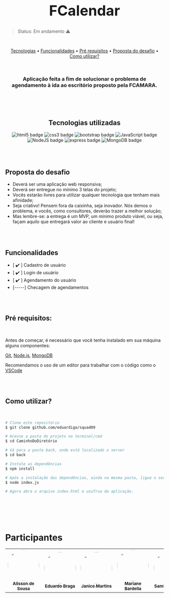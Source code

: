 <h1 align="center" style="font-size:45px">FCalendar</h1>

>Status: Em andamento ⚠️

<br>
<p align="center">
	<a href="#tecnologias">Tecnologias</a> • 
    <a href="#funcionalidades">Funcionalidades</a> • 
	<a href="#pre-requisitos">Pré requisitos</a> • 
    	<a href="#proposta-desafio">Proposta do desafio</a> • 
	<a href="#passo-a-passo">Como utilizar?</a>
</p>

</br>
<div align="center">

### Aplicação feita a fim de solucionar o problema de agendamento à ida ao escritório proposto pela FCAMARA.

</div>

</br>
</br>

<div align="center">


</br>
<h4 id="tecnologias"></h4>

## Tecnologias utilizadas


<a href="https://developer.mozilla.org/en-US/docs/Web/Guide/HTML/HTML5" style="text-decoration:none">
<img alt="html5 badge" src="https://img.shields.io/badge/HTML5-%23E34F26.svg?style=flat&logo=html5&logoColor=white">
</a>

<a href="https://developer.mozilla.org/en-US/docs/Web/CSS" style="text-decoration:none">
<img alt="css3 badge" src="https://img.shields.io/badge/CSS3-%231572B6.svg?style=flat&logo=css3&logoColor=white">
</a>

<a href="https://getbootstrap.com/docs/5.1/getting-started/introduction/" style="text-decoration:none">
<img alt="bootstrap badge" src="https://img.shields.io/badge/Bootstrap-%23563D7C.svg?style=flat&logo=bootstrap&logoColor=white">
</a>

<a href="https://www.javascript.com" style="text-decoration:none">
<img alt="JavaScript badge" src="https://img.shields.io/badge/JavaScript-%23323330.svg?style=flat&logo=javascript&logoColor=%23F7DF1E">
</a>

<a href="https://nodejs.org/en/" style="text-decoration:none">
<img alt="NodeJS badge" src="https://img.shields.io/badge/node.js-6DA55F?style=flat&logo=node.js&logoColor=white">
</a>

<a href="https://expressjs.com" style="text-decoration:none">
<img alt="express badge" src="https://img.shields.io/badge/express.js-%23404d59.svg?style=flat&logo=express&logoColor=%2361DAFB">
</a>

<a href="https://www.mongodb.com/try/download/community" style="text-decoration:none">
<img alt="MongoDB badge" src="https://img.shields.io/badge/MongoDB-%234ea94b.svg?style=flat&logo=mongodb&logoColor=white">
</a>

</div>

</br></br>

<h6 id="proposta-desafio" align="center"></h6>

##  Proposta do desafio

- Deverá ser uma aplicação web responsiva;
- Deverá ser entregue no mínimo 3 telas do projeto;
- Vocês estarão livres para utilizar qualquer tecnologia que tenham mais afinidade;
- Seja criativo! Pensem fora da caixinha, seja inovador. Nós demos o problema, e vocês, como consultores, deverão trazer a melhor solução;
- Mas lembre-se: a entrega é um MVP, um mínimo produto viável, ou seja, façam aquilo que entregará valor ao cliente e usuário final!


<br><br>

<h4 id="funcionalidades" align="center"></h4>

## Funcionalidades

- [ ✔️ ] Cadastro de usuário
- [ ✔️ ] Login de usuário
- [ ✔️ ] Agendamento do usuário
- [-----] Checagem de agendamentos


<!-- Possíveis fotos da execução da aplicação -->
</br></br>

<h4 id="pre-requisitos"></h4>

## Pré requisitos:

</br>

Antes de começar, é necessário que você tenha instalado em sua máquina alguns componentes:

[Git](https://git-scm.com), [Node.js](https://nodejs.org/en/), [MongoDB](https://www.mongodb.com/try/download/community)

Recomendamos o uso de um editor para trabalhar com o código como o [VSCode](https://code.visualstudio.com/)




</br></br>

<h4 id="passo-a-passo"></h4>

## Como utilizar?

</br>

```bash
# Clone este repositório
$ git clone github.com/eduardigo/squad09

# Acesse a pasta do projeto no terminal/cmd
$ cd CaminhoDoDiretório

# Vá para a pasta back, onde está localizado o server
$ cd back

# Instale as dependências
$ npm install

# Após a instalação das dependências, ainda na mesma pasta, ligue o servidor
$ node index.js

# Agora abra o arquivo index.html e usufrua da aplicação.
```

 </br></br></br></br>


# Participantes
<table>
  <tr>
    <td align="center"><a href="https://github.com/alissoncorsair"><img style="border-radius: 50%;" src="https://i.pinimg.com/originals/31/92/c5/3192c5a13626653bffeb2c1171df716f.png" width="100px;" alt=""/><br /><sub><b>Alisson de Sousa</b></sub></a><a href="https://github.com/alissoncorsair"></a></td>
    <td align="center"><a href="https://www.linkedin.com/in/eduardo-braga"><img style="border-radius: 50%;" src="https://i.pinimg.com/originals/31/92/c5/3192c5a13626653bffeb2c1171df716f.png" width="100px;" alt=""/><br /><sub><b>Eduardo Braga</b></sub></a><br /><a href="https://www.linkedin.com/in/eduardo-braga"></a></td>
    <td align="center"><a href="https://www.linkedin.com/in/janicegomesm"><img style="border-radius: 50%;" src="https://i.pinimg.com/originals/31/92/c5/3192c5a13626653bffeb2c1171df716f.png" width="100px;" alt=""/><br /><sub><b>Janice Martins</b></sub></a><br /><a href="https://www.linkedin.com/in/janicegomesm"></a>
    <td align="center"><a href="https://www.linkedin.com/in/mariane-bardella-de-castro-953370109/"><img style="border-radius: 50%;" src="https://i.pinimg.com/originals/31/92/c5/3192c5a13626653bffeb2c1171df716f.png" width="100px;" alt=""/><br /><sub><b>Mariane Bardella</b></sub></a><br /><a href="https://www.linkedin.com/in/mariane-bardella-de-castro-953370109/"></a></td>
    <td align="center"><a href="https://www.linkedin.com/in/samilledois/"><img style="border-radius: 50%;" src="https://i.pinimg.com/originals/31/92/c5/3192c5a13626653bffeb2c1171df716f.png" width="100px;" alt=""/><br /><sub><b>Samille Soares</b></sub></a><br /><a href="https://www.linkedin.com/in/samilledois/"></a></td>
    <td align="center"><a href="https://www.linkedin.com/in/simone-paiva-b6114245?originalSubdomain=br"><img style="border-radius: 50%;" src="https://i.pinimg.com/originals/31/92/c5/3192c5a13626653bffeb2c1171df716f.png" width="100px;" alt=""/><br /><sub><b>Simone Paiva</b></sub></a><br /><a href="https://www.linkedin.com/in/simone-paiva-b6114245?originalSubdomain=br"></a></td>

  </tr>
</table>
 








